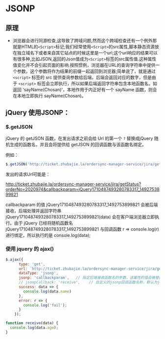 # JSONP

## 原理

- 浏览器会进行同源检查,这导致了跨域问题,然而这个跨域检查还有一个例外那就是HTML的`<Script>`标记;我们经常使用`<Script>`的src属性,脚本静态资源放在独立域名下或者来自其它站点的时候这里是一个url;这个url响应的结果可以有很多种,比如JSON,返回的Json值成为`<Script>`标签的src属性值.这种属性值变化并不会引起页面的影响.按照惯例，浏览器在URL的查询字符串中提供一个参数，这个参数将作为结果的前缀一起返回到浏览器;简单说了，就是通过 `<script>` 标签的 src 提供查询参数给后端，后端会返回对应的数字，但是由于 `<script>` 标签会立即执行，所以如果后端返回字符串包含本地函数名，如返回 'sayName(Chosan)'，本地作用于内正好有一个 sayName 函数，则会在本地立即执行 sayName(Chosan)。

## jQuery 使用JSONP：

### $.getJSON

jQuery 的 getJSON 函数，在发出请求之前会给 Url 的第一个 `?` 替换成jQuery 随机生成的函数名，并且会将提供给 getJSON 的回调函数与该函数名绑定。

例如：

``` js
$.getJSON('http://ticket.zhubajie.la/ordersync-manager-service/jira/getStatus?orderNo=2020974&callbackparam=?', r => console.log(r));
```

发出的请求Url可能是：

http://ticket.zhubajie.la/ordersync-manager-service/jira/getStatus?orderNo=2020974&callbackparam=jQuery1710487493280783317_1492753899821

callbackparam 的值 jQuery1710487493280783317_1492753899821 会被后端接收，后端处理并返回字符串 jQuery1710487493280783317_1492753899821(data) 会在客户端浏览器立即执行。由于 jQuery 已经将随机函数名 jQuery1710487493280783317_1492753899821 与回调函数 r => console.log(r) 进行绑定，所以执行的是 console.log(data);

### 使用 jquery 的 ajax()

``` js
$.ajax({
      type: 'get',
      url: `http://ticket.zhubajie.la/ordersync-manager-service/jira/getStatus?orderNo=2020974`,
      dataType: 'jsonp',
      jsonp: 'callbackparam',   // 指定后端接收函数名的参数，该属性的值会被替换到上例的 callbackparam 位置
      // jsonpCallback: 'receive',    // 自定义的jsonp回调函数名称，默认为jQuery自动生成的随机函数名，也可以写"?"，jQuery会自动为你处理数据。 该属性的值会被替换到上例的 jQuery1710487493280783317_1492753899821 位置
      success: data => {
        console.log(data.name)
      },
      error: r => {
        console.log('fail');
      }
    });

function receive(data) {
  console.log(data.age);
}
```
